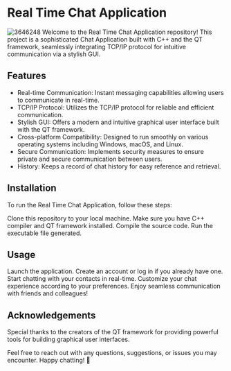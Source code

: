 # Real Time Chat Application
![3646248](https://github.com/faiz-oussama/Chat-Application-/assets/102983085/2b23093c-da3a-45b6-a7be-f63775ced7eb)
Welcome to the Real Time Chat Application repository! This project is a sophisticated Chat Application built with C++ and the QT framework, seamlessly integrating TCP/IP protocol for intuitive communication via a stylish GUI.

<h2>Features</h2>
<ul>
<li>Real-time Communication: Instant messaging capabilities allowing users to communicate in real-time.</li> 
<li>TCP/IP Protocol: Utilizes the TCP/IP protocol for reliable and efficient communication.</li> 
<li>Stylish GUI: Offers a modern and intuitive graphical user interface built with the QT framework.</li>
<li>Cross-platform Compatibility: Designed to run smoothly on various operating systems including Windows, macOS, and Linux.</li>
<li>Secure Communication: Implements security measures to ensure private and secure communication between users.</li>
<li>History: Keeps a record of chat history for easy reference and retrieval.</li>
</ul>

<h2>Installation</h2> 
To run the Real Time Chat Application, follow these steps:

Clone this repository to your local machine.
Make sure you have C++ compiler and QT framework installed.
Compile the source code.
Run the executable file generated.

<h2>Usage</h2>
Launch the application.
Create an account or log in if you already have one.
Start chatting with your contacts in real-time.
Customize your chat experience according to your preferences.
Enjoy seamless communication with friends and colleagues!

<h2>Acknowledgements</h2> 
Special thanks to the creators of the QT framework for providing powerful tools for building graphical user interfaces.

Feel free to reach out with any questions, suggestions, or issues you may encounter. Happy chatting! 🎉
